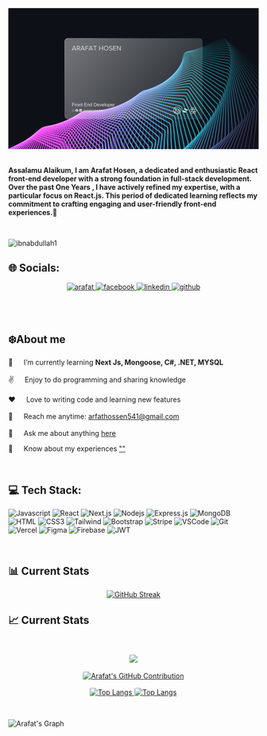 <a href="https://www.linkedin.com/in/arafatibnabdullah/">
<!-- <img src="./Images/Arafat Hosen Github Banner.png" /> -->
<img src="./Images/Github Banner.png" />
<!-- <img src="./Images/GitBanner.png" /> -->

</a>

<br/>
<br/>

**Assalamu Alaikum, I am Arafat Hosen, a dedicated and enthusiastic React front-end developer with a strong foundation in full-stack development. Over the past One Years , I have actively refined my expertise, with a particular focus on React.js. This period of dedicated learning reflects my commitment to crafting engaging and user-friendly front-end experiences.🚀**

<br/>
<!-- <p align="left"> <img src="https://komarev.com/ghpvc/?username=ibnabdullah1&label=Profile%20views&color=0e75b6&style=flat" alt="ibnabdullah1" /> </p> -->
 <p align="left"> <img src="https://komarev.com/ghpvc/?username=ibnabdullah1&label=Profile%20views&color=9745F5&style=flat" alt="ibnabdullah1" /> </p>

## 🌐 Socials:

<p align="center">
 <a href="https://arafathosen.vercel.app/" target="blank">
  <img src="https://img.shields.io/badge/Website-DC143C?style=for-the-badge&logo=medium&logoColor=white" alt="arafat" style="margin-bottom: 5px;" />
 </a>
<a href="https://www.facebook.com/ArafatIbnAbdullah.A" target="_blank">
<img src=https://img.shields.io/badge/facebook-%232E87FB.svg?&style=for-the-badge&logo=facebook&logoColor=white alt=facebook style="margin-bottom: 5px;" />
<a href="https://www.linkedin.com/in/arafatibnabdullah/" target="_blank">
<img src=https://img.shields.io/badge/linkedin-%231E77B5.svg?&style=for-the-badge&logo=linkedin&logoColor=white alt=linkedin style="margin-bottom: 5px;" />
 </a> 
<a href="https://github.com/ibnabdullah1" target="_blank">
<img src=https://img.shields.io/badge/github-%2324292e.svg?&style=for-the-badge&logo=github&logoColor=white alt=github style="margin-bottom: 5px;" />
  </a> 
</p>


</br> </br> 
<!-- ## Profile Visitor

  <p align="center">
 <img align="left" alt="" width="35%" src="https://profile-counter.glitch.me/ibnabdullah1/count.svg" />

</p></br> </br>  -->

## ❄️About me

<p>

🌱 &emsp; I’m currently learning **Next Js, Mongoose, C#, .NET, MYSQL** <br/><br/>
✌️ &emsp; Enjoy to do programming and sharing knowledge <br/><br/>
❤️ &emsp; Love to writing code and learning new features<br/><br/>
📧 &emsp; Reach me anytime: arfathossen541@gmail.com<br/>
<br/>
💬 &emsp; Ask me about anything [here](https://github.com/ibnabdullah1)
<br/>

📄 &emsp; Know about my experiences [""]("")

</p>

<br/>

## 💻 Tech Stack:

![Javascript](https://img.shields.io/badge/Javascript-F0DB4F?style=for-the-badge&labelColor=black&logo=javascript&logoColor=F0DB4F)
![React](https://img.shields.io/badge/-React-61DBFB?style=for-the-badge&labelColor=black&logo=react&logoColor=61DBFB)
![Next.js](https://img.shields.io/badge/next.js-000000?style=for-the-badge&logo=nextdotjs&logoColor=white)
![Nodejs](https://img.shields.io/badge/Nodejs-3C873A?style=for-the-badge&labelColor=black&logo=node.js&logoColor=3C873A)
![Express.js](https://img.shields.io/badge/Express.js-000000?style=for-the-badge&logo=express&logoColor=white)
![MongoDB](https://img.shields.io/badge/MongoDB-4EA94B?style=for-the-badge&logo=mongodb&logoColor=white)
![HTML](https://img.shields.io/badge/HTML5-E34F26?style=for-the-badge&logo=html5&logoColor=white)
![CSS3](https://img.shields.io/badge/CSS3-1572B6?style=for-the-badge&logo=css3&logoColor=white)
![Tailwind](https://img.shields.io/badge/Tailwind_CSS-092749?style=for-the-badge&logo=tailwindcss&logoColor=06B6D4&labelColor=000000)
![Bootstrap](https://img.shields.io/badge/Bootstrap-563D7C?style=for-the-badge&logo=bootstrap&logoColor=white)
![Stripe](https://img.shields.io/badge/Stripe-626CD9?style=for-the-badge&logo=Stripe&logoColor=white)
![VSCode](https://img.shields.io/badge/Visual_Studio-0078d7?style=for-the-badge&logo=visual%20studio&logoColor=white)
![Git](https://img.shields.io/badge/Git-F05032?style=for-the-badge&logo=git&logoColor=white)
![Vercel](https://img.shields.io/badge/Vercel-000000?style=for-the-badge&logo=vercel&logoColor=white)
![Figma](https://img.shields.io/badge/Figma-F24E1E?style=for-the-badge&logo=figma&logoColor=white)
![Firebase](https://img.shields.io/badge/firebase-ffca28?style=for-the-badge&logo=firebase&logoColor=black)
![JWT](https://img.shields.io/badge/JWT-000000?style=for-the-badge&logo=JSON%20web%20tokens&logoColor=white)

<br/>

## 📊 Current Stats

<p align="center">
  <a href="https://github-readme-streak-stats.herokuapp.com?user=ibnabdullah1&theme=midnight-purple">
    <img src="https://github-readme-streak-stats.herokuapp.com?user=ibnabdullah1&theme=midnight-purple" alt="GitHub Streak"  style="width: 81%;">
  </a>
</p>


## :chart_with_upwards_trend: Current Stats

<br />
<p align="center">
  <img width="60%" src="https://github-readme-streak-stats.herokuapp.com?user=ibnabdullah1&theme=react&hide_border=true&background=0D1117&stroke=0D1117&fire=FF1CF7&sideLabels=00F0FF&currStreakNum=FF1CF7&ring=FF1CF7&currStreakLabel=FF1CF7&sideNums=00F0FF" />
</p>
<!-- <p align="center">
  <a target="_blank" rel="noopener noreferrer nofollow" href="https://github-readme-stats.vercel.app/api?username=ibnabdullah1&amp;show_icons=true&amp;hide=contribs,prs&amp;cache_seconds=86400&amp;theme=midnight-purple">
    <img src="https://github-readme-stats.vercel.app/api?username=ibnabdullah1&amp;show_icons=true&amp;hide=contribs,prs&amp;cache_seconds=86400&amp;theme=midnight-purple" alt="midnight-purple" style="width: 81%;">
  </a>
</p> -->
<p align="center">
  <a href="https://github.com/ibnabdullah1">
    <img src="https://github-profile-summary-cards.vercel.app/api/cards/profile-details?username=ibnabdullah1&theme=midnight_purple" alt="Arafat's GitHub Contribution" style="width: 81%; border: 1px solid white ;border-radius: 4px;">
  </a>
</p>

<p align="center">
  <a target="_blank" rel="noopener noreferrer nofollow" href="https://github-readme-stats.vercel.app/api/top-langs/?username=ibnabdullah1&amp;layout=compact&amp;theme=midnight-purple">
    <img src="https://github-readme-stats.vercel.app/api/top-langs/?username=ibnabdullah1&amp;layout=compact&amp;theme=midnight-purple" alt="Top Langs" style="width: 42%;">
  </a>
  <a target="_blank" rel="noopener noreferrer nofollow" href="https://github-readme-stats.vercel.app/api/top-langs/?username=ibnabdullah1&amp;layout=compact&amp;theme=midnight-purple">
    <img src="https://github-profile-summary-cards.vercel.app/api/cards/stats?username=ibnabdullah1&theme=midnight_purple" alt="Top Langs" style="width: 39%; border: 1px solid white ;border-radius: 4px;">
  </a>
 
</p>
 
<br/>

![Arafat's Graph](https://github-readme-activity-graph.vercel.app/graph?username=ibnabdullah1&custom_title=Al%20Siam's%20GitHub%20Activity%20Graph&bg_color=0D1117&color=7F3FBF&line=7F3FBF&point=7F3FBF&area_color=FFFFFF&title_color=FFFFFF&area=true)
